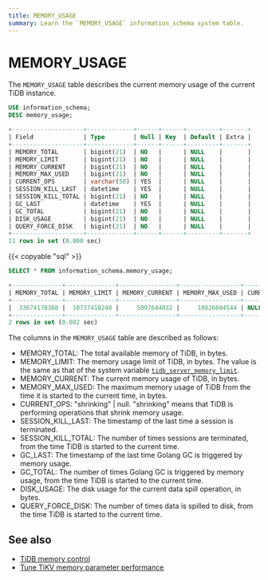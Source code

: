 ```yaml
---
title: MEMORY_USAGE
summary: Learn the `MEMORY_USAGE` information_schema system table.
---
```


# MEMORY_USAGE

The `MEMORY_USAGE` table describes the current memory usage of the current TiDB instance.

```sql
USE information_schema;
DESC memory_usage;
```

```sql
+--------------------+-------------+------+------+---------+-------+
| Field              | Type        | Null | Key  | Default | Extra |
+--------------------+-------------+------+------+---------+-------+
| MEMORY_TOTAL       | bigint(21)  | NO   |      | NULL    |       |
| MEMORY_LIMIT       | bigint(21)  | NO   |      | NULL    |       |
| MEMORY_CURRENT     | bigint(21)  | NO   |      | NULL    |       |
| MEMORY_MAX_USED    | bigint(21)  | NO   |      | NULL    |       |
| CURRENT_OPS        | varchar(50) | YES  |      | NULL    |       |
| SESSION_KILL_LAST  | datetime    | YES  |      | NULL    |       |
| SESSION_KILL_TOTAL | bigint(21)  | NO   |      | NULL    |       |
| GC_LAST            | datetime    | YES  |      | NULL    |       |
| GC_TOTAL           | bigint(21)  | NO   |      | NULL    |       |
| DISK_USAGE         | bigint(21)  | NO   |      | NULL    |       |
| QUERY_FORCE_DISK   | bigint(21)  | NO   |      | NULL    |       |
+--------------------+-------------+------+------+---------+-------+
11 rows in set (0.000 sec)
```

{{< copyable "sql" >}}

```sql
SELECT * FROM information_schema.memory_usage;
```

```sql
+--------------+--------------+----------------+-----------------+-------------+---------------------+--------------------+---------------------+----------+------------+------------------+
| MEMORY_TOTAL | MEMORY_LIMIT | MEMORY_CURRENT | MEMORY_MAX_USED | CURRENT_OPS | SESSION_KILL_LAST   | SESSION_KILL_TOTAL | GC_LAST             | GC_TOTAL | DISK_USAGE | QUERY_FORCE_DISK |
+--------------+--------------+----------------+-----------------+-------------+---------------------+--------------------+---------------------+----------+------------+------------------+
|  33674170368 |  10737418240 |     5097644032 |     10826604544 | NULL        | 2022-10-17 22:47:47 |                  1 | 2022-10-17 22:47:47 |       20 |          0 |                0 |
+--------------+--------------+----------------+-----------------+-------------+---------------------+--------------------+---------------------+----------+------------+------------------+
2 rows in set (0.002 sec)
```

The columns in the `MEMORY_USAGE` table are described as follows:

* MEMORY_TOTAL: The total available memory of TiDB, in bytes.
* MEMORY_LIMIT: The memory usage limit of TiDB, in bytes. The value is the same as that of the system variable [`tidb_server_memory_limit`](/system-variables.md#tidb_server_memory_limit-new-in-v640).
* MEMORY_CURRENT: The current memory usage of TiDB, in bytes.
* MEMORY_MAX_USED: The maximum memory usage of TiDB from the time it is started to the current time, in bytes.
* CURRENT_OPS: "shrinking" | null. "shrinking" means that TiDB is performing operations that shrink memory usage.
* SESSION_KILL_LAST: The timestamp of the last time a session is terminated.
* SESSION_KILL_TOTAL: The number of times sessions are terminated, from the time TiDB is started to the current time.
* GC_LAST: The timestamp of the last time Golang GC is triggered by memory usage.
* GC_TOTAL: The number of times Golang GC is triggered by memory usage, from the time TiDB is started to the current time.
* DISK_USAGE: The disk usage for the current data spill operation, in bytes.
* QUERY_FORCE_DISK: The number of times data is spilled to disk, from the time TiDB is started to the current time.

## See also

- [TiDB memory control](/configure-memory-usage.md)
- [Tune TiKV memory parameter performance](/tune-tikv-memory-performance.md)